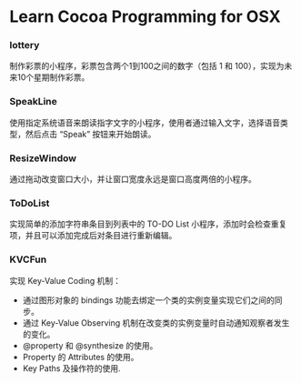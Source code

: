 Learn Cocoa Programming for OSX
===========

### lottery

制作彩票的小程序，彩票包含两个1到100之间的数字（包括 1 和 100），实现为未来10个星期制作彩票。

### SpeakLine

使用指定系统语音来朗读指字文字的小程序，使用者通过输入文字，选择语音类型，然后点击 “Speak” 按钮来开始朗读。

### ResizeWindow

通过拖动改变窗口大小，并让窗口宽度永远是窗口高度两倍的小程序。

### ToDoList

实现简单的添加字符串条目到列表中的 TO-DO List 小程序，添加时会检查重复项，并且可以添加完成后对条目进行重新编辑。

### KVCFun

实现 Key-Value Coding 机制：

- 通过图形对象的 bindings 功能去绑定一个类的实例变量实现它们之间的同步。
- 通过 Key-Value Observing 机制在改变类的实例变量时自动通知观察者发生的变化。
- @property 和 @synthesize 的使用。
- Property 的 Attributes 的使用。
- Key Paths 及操作符的使用.


